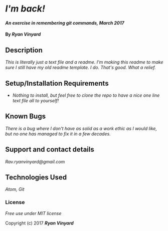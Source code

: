 # _I'm back!_

#### _An exercise in remembering git commands, March 2017_

#### By _**Ryan Vinyard**_

## Description

_This is literally just a text file and a readme. I'm making this readme to make sure I still have my old readme template. I do. That's good. What a relief._

## Setup/Installation Requirements

* _Nothing to install, but feel free to clone the repo to have a nice one line text file all to yourself!_

## Known Bugs

_There is a bug where I don't have as solid as a work ethic as I would like, but no one has managed to fix it in a few decades._

## Support and contact details

_Rav.ryanvinyard@gmail.com_

## Technologies Used

_Atom, Git_

### License

*Free use under MIT license*

Copyright (c) 2017 **_Ryan Vinyard_**

